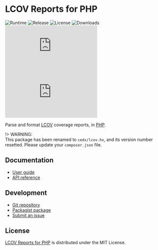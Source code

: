 # LCOV Reports for PHP
![Runtime](https://badgen.net/packagist/php/cedx/lcov) ![Release](https://badgen.net/packagist/v/cedx/lcov) ![License](https://badgen.net/packagist/license/cedx/lcov) ![Downloads](https://badgen.net/packagist/dt/cedx/lcov) ![Coverage](https://badgen.net/coveralls/c/github/cedx/lcov.php) ![Build](https://badgen.net/github/checks/cedx/lcov.php)

Parse and format [LCOV](http://ltp.sourceforge.net/coverage/lcov.php) coverage reports, in [PHP](https://www.php.net).

!> WARNING:  
This package has been renamed to `cedx/lcov.hx`, and its version number resetted. Please update your `composer.json` file.

## Documentation
- [User guide](https://cedx.github.io/lcov.hx)
- [API reference](https://cedx.github.io/lcov.hx/api)

## Development
- [Git repository](https://github.com/cedx/lcov.hx)
- [Packagist package](https://packagist.org/packages/cedx/lcov.hx)
- [Submit an issue](https://github.com/cedx/lcov.hx/issues)

## License
[LCOV Reports for PHP](https://cedx.github.io/lcov.hx) is distributed under the MIT License.
